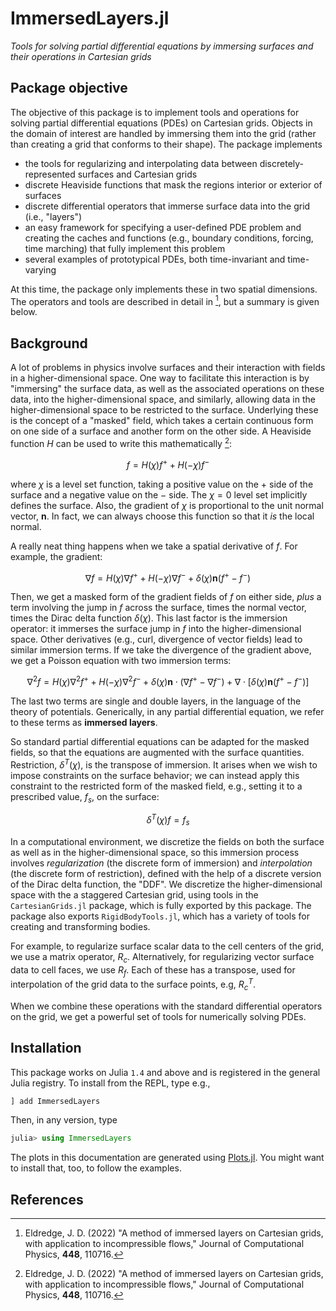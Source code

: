 # ImmersedLayers.jl

*Tools for solving partial differential equations by immersing surfaces and their operations in Cartesian grids*

## Package objective

The objective of this package is to implement tools and operations for solving
partial differential equations (PDEs) on Cartesian grids. Objects in the domain
of interest are handled by immersing them into the grid (rather than creating
a grid that conforms to their shape). The package implements    
- the tools for regularizing and interpolating data between discretely-represented surfaces and Cartesian grids
- discrete Heaviside functions that mask the regions interior or exterior of surfaces
- discrete differential operators that immerse surface data into the grid (i.e.,
  "layers")
- an easy framework for specifying a user-defined PDE problem and creating the caches and functions (e.g., boundary conditions, forcing, time marching) that fully implement this problem
- several examples of prototypical PDEs, both time-invariant and time-varying

At this time, the package only implements these in two spatial dimensions. The operators and tools are described in detail in [^1], but a summary is given below.

## Background

A lot of problems in physics involve surfaces and their interaction with fields
in a higher-dimensional space. One way to facilitate this interaction
is by "immersing" the surface data, as well as the associated operations on these data, into the higher-dimensional space, and similarly, allowing data in the
higher-dimensional space to be restricted to the surface. Underlying these is
the concept of a "masked" field, which takes a certain continuous form on one
side of a surface and another form on the other side. A Heaviside function $H$ can be used to write this mathematically [^1]:

$$f = H(\chi) f^+ + H(-\chi) f^-$$

where $\chi$ is a level set function, taking a positive value on the $+$ side of the surface and a negative value on the $-$ side. The $\chi=0$ level set implicitly defines the surface. Also, the gradient of $\chi$ is proportional to the unit normal vector, $\mathbf{n}$. In fact, we can always choose this function so that it *is* the local normal.

A really neat thing happens when we take a spatial derivative of $f$. For example, the gradient:

$$\nabla f = H(\chi) \nabla f^+ + H(-\chi) \nabla f^- + \delta(\chi)\mathbf{n}(f^+ - f^-)$$

Then, we get a masked form of the gradient fields of $f$ on either side, *plus* a term involving the jump in $f$ across the surface, times the normal vector, times the Dirac delta function $\delta(\chi)$. This last factor is the immersion operator: it immerses the surface jump in $f$ into the higher-dimensional space. Other derivatives (e.g., curl, divergence of vector fields) lead to similar immersion terms. If we take the divergence of the gradient above, we get a Poisson equation with two immersion terms:

$$\nabla^2 f = H(\chi) \nabla^2 f^+ + H(-\chi) \nabla^2 f^- + \delta(\chi)\mathbf{n} \cdot (\nabla f^+ - \nabla f^-) +  \nabla \cdot \left[\delta(\chi)\mathbf{n}(f^+ - f^-) \right]$$

The last two terms are single and double layers, in the language of the theory of potentials. Generically, in any partial differential equation, we refer to these terms as **immersed layers**.

So standard partial differential equations can be adapted for the masked fields, so that the equations are augmented with the surface quantities. Restriction, $\delta^T(\chi)$, is the transpose of immersion. It arises when we wish to impose constraints on the surface behavior; we can instead apply this constraint to the restricted form of the masked field, e.g., setting it to a prescribed value, $f_s$, on the surface:

$$\delta^T(\chi) f = f_s$$

In a computational environment, we discretize the fields on both the surface as well as in the higher-dimensional space, so this immersion process involves *regularization* (the discrete form of immersion) and *interpolation* (the discrete form of restriction), defined with the help of a discrete version of the Dirac delta function, the "DDF". We discretize the higher-dimensional space with the a staggered Cartesian grid, using tools in the `CartesianGrids.jl` package, which is
fully exported by this package. The package also exports `RigidBodyTools.jl`,
which has a variety of tools for creating and transforming bodies.

For example, to regularize surface scalar data to the cell centers of the grid,
we use a matrix operator, $R_c$. Alternatively, for regularizing vector surface data to cell faces, we use $R_f$. Each of these has a transpose, used for interpolation of the grid data to the surface points, e.g, $R_c^T$.

When we combine these operations with the standard differential operators on the grid, we get a powerful set of tools for numerically solving PDEs.


## Installation

This package works on Julia `1.4` and above and is registered in the general Julia registry. To install from the REPL, type
e.g.,
```julia
] add ImmersedLayers
```

Then, in any version, type
```julia
julia> using ImmersedLayers
```

The plots in this documentation are generated using [Plots.jl](http://docs.juliaplots.org/latest/).
You might want to install that, too, to follow the examples.

## References

[^1]: Eldredge, J. D. (2022) "A method of immersed layers on Cartesian grids, with application to incompressible flows," Journal of Computational Physics, **448**, 110716.
